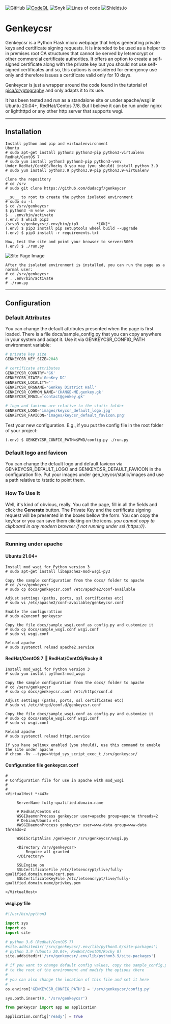 ![GitHub](https://img.shields.io/github/license/dudacgf/genkeycsr)
[![CodeQL](https://github.com/dudacgf/genkeycsr/actions/workflows/codeql-analysis.yml/badge.svg)](https://github.com/dudacgf/genkeycsr/actions/workflows/codeql-analysis.yml)
![Snyk](https://snyk-widget.herokuapp.com/badge/pip/dudacgf/genkeycsr/badge.svg)
![Lines of code](https://img.shields.io/tokei/lines/github/dudacgf/genkeycsr)
![Shields.io](https://img.shields.io/badge/%20Just%20-%20Relax%20-blue)

# Genkeycsr
Genkeycsr is a Python Flask micro webpage that helps generating private keys and certificate signing requests. It is intended to be used as a helper to in premises root CA structures that cannot be served by letsencrypt or other commercial certificate authorities. It offers an option to create a self-signed certificate along with the private key but you should not use self-signed certificates and so, this options is considered for emergency use only and therefore issues a certificate valid only for 10 days.

Genkeycsr is just a wrapper around the code found in the tutorial of [pica/cryptography](https://cryptography.io/en/latest/x509/tutorial/) and only adapts it to its use. 

It has been tested and run as a standalone site or under apache/wsgi in Ubuntu 20.04+, RedHat/Centos 7/8. But I believe it can be run under nginx or lighthttpd or any other http server that supports wsgi.

________________
## Installation
    Install python and pip and virtualenvironment
    Ubuntu
    # sudo apt-get install python3 python3-pip python3-virtualenv
    RedHat/CentOS 7
    # sudo yum install python3 python3-pip python3-venv
    Under RedHat/CentOS/Rocky 8 you may (you should) install python 3.9
    # sudo yum install python3.9 python3.9-pip python3.9-virtualenv

    Clone the repository
    # cd /srv
    # sudo git clone https://github.com/dudacgf/genkeycsr

    __su__ to root to create the python isolated environment
    # sudo su -l
    $ cd /srv/genkeycsr
    $ python3 -m venv .env
    $ . .env/bin/activate
    (.env) $ which pip3
    /srvp3 v/genkeycsr/.env/bin/pip3       _*[OK]*_
    (.env) $ pip3 install pip setuptools wheel build --upgrade
    (.env) $ pip3 install -r requirements.txt

    Now, test the site and point your browser to server:5000
    (.env) $ ./run.py

   ![Site Page Image](./docs/images/genkeycsr\_default_page.png)


    After the isolated environment is installed, you can run the page as a normal user:
    # cd /srv/genkeycsr
    # . .env/bin/activate
    # ./run.py

_________________
## Configuration

### Default Attributes

You can change the default attributes presented when the page is first loaded. There is a file docs/sample\_config.py that you can copy anywhere in your system and adapt it. Use it via GENKEYCSR\_CONFIG\_PATH environment variable:


~~~python
# private key size
GENKEYCSR_KEY_SIZE=2048 

# certificate attributes
GENKEYCSR_COUNTRY='GK'
GENKEYCSR_STATE='GenKey DC'
GENKEYCSR_LOCALITY=''
GENKEYCSR_ORGNAME='Genkey District Hall'
GENKEYCSR_COMMON_NAME='CHANGE-ME.genkey.gk'
GENKEYCSR_EMAIL='contact@genkey.gk'

# logo and favicon are relative to the static folder
GENKEYCSR_LOGO='images/keycsr_default_logo.jpg'
GENKEYCSR_FAVICON='images/keycsr_default_favicon.png'
~~~

Test your new configuration. E.g., if you put the config file in the root folder of your project:

    (.env) $ GENKEYCSR_CONFIG_PATH=$PWD/config.py ./run.py

### Default logo and favicon

You can change the default logo and default favicon via GENKEYCSR\_DEFAULT\_LOGO and GENKEYCSR\_DEFAULT\_FAVICON in the configuration file. Put your images under gen\_keycsr/static/images and use a path relative to /static to point them.

### How To Use It

Well, it's kind of obvious, really. You call the page, fill in all the fields and click the __Generate__ button. The Private Key and the certificate signing request will be presented in the boxes bellow the form. You can copy the key/csr or you can save them clicking on the icons. _you cannot copy to clipboard in any modern browser if not running under ssl (https://)_.

----------------
### Running under apache

#### Ubuntu 21.04+
    Install mod_wsgi for Python version 3
    # sudo apt-get install libapache2-mod-wsgi-py3

    Copy the sample configuration from the docs/ folder to apache
    # cd /srv/genkeycsr
    # sudo cp docs/genkeycsr.conf /etc/apache2/conf-available
    
    Adjust settings (paths, ports, ssl certificates etc)
    # sudo vi /etc/apache2/conf-available/genkeycsr.conf
    
    Enable the configurattion
    # sudo a2enconf genkeycsr
    
    Copy the file docs/sample_wsgi.conf as config.py and customize it
    # sudo cp docs/sample_wsgi.conf wsgi.conf
    # sudo vi wsgi.conf
    
    Reload apache
    # sudo systemctl reload apache2.service

#### RedHat/CentOS 7 || RedHat/CentOS/Rocky 8
    Install mod_wsgi for Python version 3
    # sudo yum install python3-mod_wsgi

    Copy the sample configuration from the docs/ folder to apache
    # cd /serv/genkeycsr
    # sudo cp docs/genkeycsr.conf /etc/httpd/conf.d
    
    Adjust settings (paths, ports, ssl certificates etc)
    # sudo vi /etc/httpd/conf.d/genkeycsr.conf

    Copy the file docs/sample_wsgi.conf as config.py and customize it
    # sudo cp docs/sample_wsgi.conf wsgi.conf
    # sudo vi wsgi.conf
    
    Reload apache
    # sudo systemctl reload httpd.service

    If you have selinux enabled (you should), use this command to enable the site under apache
    # chcon -Rv --type=httpd_sys_script_exec_t /srv/genkeycsr/

#### Configuration file genkeycsr.conf 
~~~
#
# Configuration file for use in apache with mod_wsgi
#
#
<VirtualHost *:443>

     ServerName fully-qualified.domain.name

     # Redhat/CentOS etc
     WSGIDaemonProcess genkeycsr user=apache group=apache threads=2
     # Debian/Ubuntu etc
     #WSGIDaemonProcess genkeycsr user=www-data group=www-data threads=2

     WSGIScriptAlias /genkeycsr /srv/genkeycsr/wsgi.py

     <Directory /srv/genkeycsr>
         Require all granted
     </Directory>

     SSLEngine on
     SSLCertificateFile /etc/letsencrypt/live/fully-qualified.domain.name/cert.pem
     SSLCertificateKeyFile /etc/letsencrypt/live/fully-qualified.domain.name/privkey.pem

</VirtualHost>
~~~

#### wsgi.py file
~~~python
#!/usr/bin/python3

import sys
import os
import site

# python 3.6 (Redhat/CentOS 7)
#site.addsitedir('/srv/genkeycsr/.env/lib/python3.6/site-packages')
# python 3.9 (Ubuntu 20.04+, RedHat/CentOS/Rocky 8)
site.addsitedir('/srv/genkeycsr/.env/lib/python3.9/site-packages')

# if you want to change default config values, copy the sample_config.py file under docs/ 
# to the root of the environment and modify the options there
#
# you can also change the location of this file and set it here
#
os.environ['GENKEYCSR_CONFIG_PATH'] = '/srv/genkeycsr/config.py'

sys.path.insert(0, '/srv/genkeycsr')

from genkeycsr import app as application

application.config['ready'] = True
~~~

